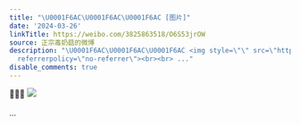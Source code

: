 ```yaml
---
title: "\U0001F6AC\U0001F6AC\U0001F6AC [图片]"
date: '2024-03-26'
linkTitle: https://weibo.com/3825863518/O6S53jrOW
source: 正宗毒奶菇的微博
description: "\U0001F6AC\U0001F6AC\U0001F6AC <img style=\"\" src=\"https://tvax3.sinaimg.cn/large/e40a0b5ely1ho5075shr8j20zo0a60ti.jpg\"
  referrerpolicy=\"no-referrer\"><br><br> ..."
disable_comments: true
---
```

🚬🚬🚬 <img style="" src="https://tvax3.sinaimg.cn/large/e40a0b5ely1ho5075shr8j20zo0a60ti.jpg" referrerpolicy="no-referrer"><br><br> ...